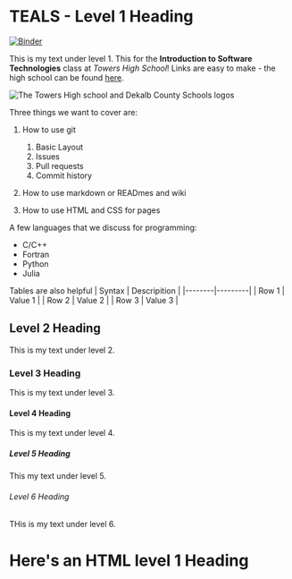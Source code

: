 # TEALS - Level 1 Heading
[![Binder](https://mybinder.org/badge_logo.svg)](https://mybinder.org/v2/gh/deremyownsyourwebsite/Teals/HEAD)

This is my text under level 1. This for the **Introduction to Software Technologies** class at *Towers High School*!  Links are easy to make - the high school can be found [here](https://www.towershs.dekalb.k12.ga.us/).

![The Towers High school and Dekalb County Schools logos](https://www.towershs.dekalb.k12.ga.us/sysimages/logo.png)

Three things we want to cover are:
1. How to use git
    1. Basic Layout
    2. Issues
    3. Pull requests
    4. Commit history
    
2. How to use markdown or READmes and wiki
3. How to use HTML and CSS for pages

A few languages that we discuss for programming: 

- C/C++
- Fortran
- Python
- Julia

Tables are also helpful
| Syntax | Descripition |
|--------|---------|
| Row 1 | Value 1 |
| Row 2 | Value 2 |
| Row 3 | Value 3 |


## Level 2 Heading

This is my text under level 2.

### Level 3 Heading

This is my text under level 3.

#### Level 4 Heading

This is my text under level 4.

##### Level 5 Heading

This my text under level 5.

###### Level 6 Heading

THis is my text under level 6.

<H1>Here's an HTML level 1 Heading </H1>
